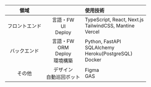 |領域||使用技術|
|:---:|:---:|:---|
|フロントエンド|言語・FW <br /> UI <br /> Deploy|TypeScript, React, Next.js <br /> TailwindCSS, Mantine <br /> Vercel|
|バックエンド|言語・FW <br /> ORM <br /> Deploy <br /> 環境構築|Python, FastAPI <br /> SQLAlchemy <br /> Heroku(PostgreSQL) <br /> Docker|
|その他|デザイン <br /> 自動巡回ボット|Figma <br /> GAS|
<br />
